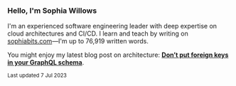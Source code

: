 ### Hello, I'm Sophia Willows

I'm an experienced software engineering leader with deep expertise on cloud architectures and CI/CD. I learn and teach by writing on [sophiabits.com](https://sophiabits.com/blog)—I'm up to 76,919 written words.

You might enjoy my latest blog post on architecture: **[Don’t put foreign keys in your GraphQL schema](https://sophiabits.com/blog/dont-put-foreign-keys-in-your-graphql-schema)**.

<sub>Last updated 7 Jul 2023</sub>
